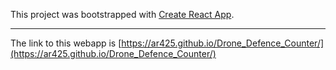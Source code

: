 This project was bootstrapped with [Create React App](https://github.com/facebook/create-react-app).

---

The link to this webapp is [https://ar425.github.io/Drone_Defence_Counter/](https://ar425.github.io/Drone_Defence_Counter/) 
